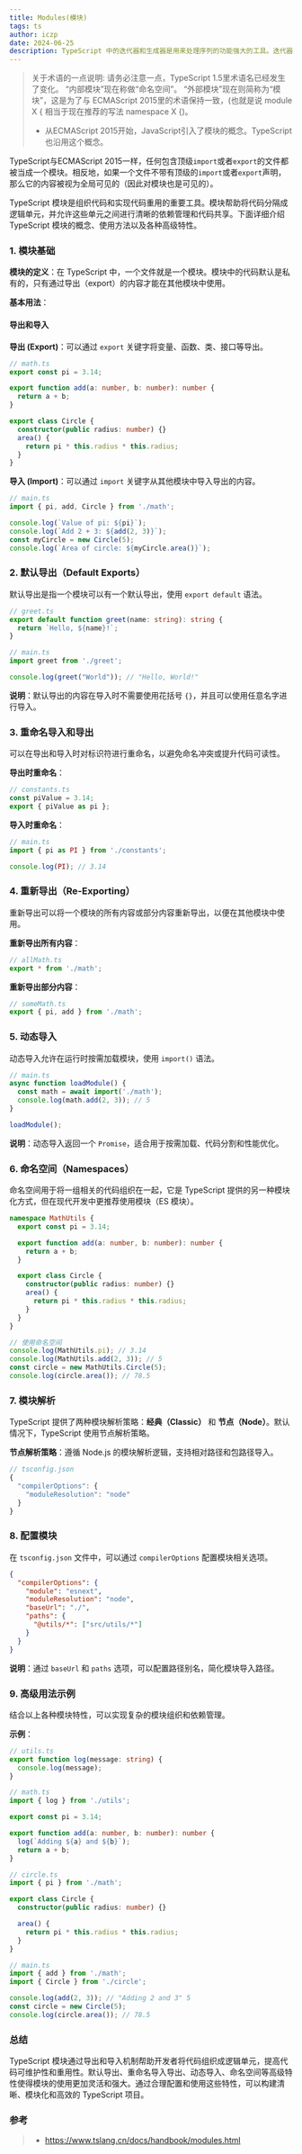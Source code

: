 ```yaml
---
title: Modules(模块)
tags: ts
author: iczp
date: 2024-06-25
description: TypeScript 中的迭代器和生成器是用来处理序列的功能强大的工具。迭代器允许对象自定义其迭代行为，而生成器则提供了一种更便捷的方式来定义复杂的迭代逻辑。
---
```


> 关于术语的一点说明: 请务必注意一点，TypeScript 1.5里术语名已经发生了变化。 “内部模块”现在称做“命名空间”。 “外部模块”现在则简称为“模块”，这是为了与 ECMAScript 2015里的术语保持一致，(也就是说 module X \{ 相当于现在推荐的写法 namespace X \{)。
>
>  - 从ECMAScript 2015开始，JavaScript引入了模块的概念。TypeScript也沿用这个概念。



TypeScript与ECMAScript 2015一样，任何包含顶级`import`或者`export`的文件都被当成一个模块。相反地，如果一个文件不带有顶级的`import`或者`export`声明，那么它的内容被视为全局可见的（因此对模块也是可见的）。


TypeScript 模块是组织代码和实现代码重用的重要工具。模块帮助将代码分隔成逻辑单元，并允许这些单元之间进行清晰的依赖管理和代码共享。下面详细介绍 TypeScript 模块的概念、使用方法以及各种高级特性。

### 1. 模块基础

**模块的定义**：在 TypeScript 中，一个文件就是一个模块。模块中的代码默认是私有的，只有通过导出（export）的内容才能在其他模块中使用。

**基本用法**：

#### 导出和导入

**导出 (Export)**：可以通过 `export` 关键字将变量、函数、类、接口等导出。

```typescript
// math.ts
export const pi = 3.14;

export function add(a: number, b: number): number {
  return a + b;
}

export class Circle {
  constructor(public radius: number) {}
  area() {
    return pi * this.radius * this.radius;
  }
}
```

**导入 (Import)**：可以通过 `import` 关键字从其他模块中导入导出的内容。

```typescript
// main.ts
import { pi, add, Circle } from './math';

console.log(`Value of pi: ${pi}`);
console.log(`Add 2 + 3: ${add(2, 3)}`);
const myCircle = new Circle(5);
console.log(`Area of circle: ${myCircle.area()}`);
```

### 2. 默认导出（Default Exports）

默认导出是指一个模块可以有一个默认导出，使用 `export default` 语法。

```typescript
// greet.ts
export default function greet(name: string): string {
  return `Hello, ${name}!`;
}

// main.ts
import greet from './greet';

console.log(greet("World")); // "Hello, World!"
```

**说明**：默认导出的内容在导入时不需要使用花括号 `{}`，并且可以使用任意名字进行导入。

### 3. 重命名导入和导出

可以在导出和导入时对标识符进行重命名，以避免命名冲突或提升代码可读性。

**导出时重命名**：

```typescript
// constants.ts
const piValue = 3.14;
export { piValue as pi };
```

**导入时重命名**：

```typescript
// main.ts
import { pi as PI } from './constants';

console.log(PI); // 3.14
```

### 4. 重新导出（Re-Exporting）

重新导出可以将一个模块的所有内容或部分内容重新导出，以便在其他模块中使用。

**重新导出所有内容**：

```typescript
// allMath.ts
export * from './math';
```

**重新导出部分内容**：

```typescript
// someMath.ts
export { pi, add } from './math';
```

### 5. 动态导入

动态导入允许在运行时按需加载模块，使用 `import()` 语法。

```typescript
// main.ts
async function loadModule() {
  const math = await import('./math');
  console.log(math.add(2, 3)); // 5
}

loadModule();
```

**说明**：动态导入返回一个 `Promise`，适合用于按需加载、代码分割和性能优化。

### 6. 命名空间（Namespaces）

命名空间用于将一组相关的代码组织在一起，它是 TypeScript 提供的另一种模块化方式，但在现代开发中更推荐使用模块（ES 模块）。

```typescript
namespace MathUtils {
  export const pi = 3.14;

  export function add(a: number, b: number): number {
    return a + b;
  }

  export class Circle {
    constructor(public radius: number) {}
    area() {
      return pi * this.radius * this.radius;
    }
  }
}

// 使用命名空间
console.log(MathUtils.pi); // 3.14
console.log(MathUtils.add(2, 3)); // 5
const circle = new MathUtils.Circle(5);
console.log(circle.area()); // 78.5
```

### 7. 模块解析

TypeScript 提供了两种模块解析策略：**经典（Classic）** 和 **节点（Node）**。默认情况下，TypeScript 使用节点解析策略。

**节点解析策略**：遵循 Node.js 的模块解析逻辑，支持相对路径和包路径导入。

```typescript
// tsconfig.json
{
  "compilerOptions": {
    "moduleResolution": "node"
  }
}
```

### 8. 配置模块

在 `tsconfig.json` 文件中，可以通过 `compilerOptions` 配置模块相关选项。

```json
{
  "compilerOptions": {
    "module": "esnext",
    "moduleResolution": "node",
    "baseUrl": "./",
    "paths": {
      "@utils/*": ["src/utils/*"]
    }
  }
}
```

**说明**：通过 `baseUrl` 和 `paths` 选项，可以配置路径别名，简化模块导入路径。

### 9. 高级用法示例

结合以上各种模块特性，可以实现复杂的模块组织和依赖管理。

**示例**：

```typescript
// utils.ts
export function log(message: string) {
  console.log(message);
}

// math.ts
import { log } from './utils';

export const pi = 3.14;

export function add(a: number, b: number): number {
  log(`Adding ${a} and ${b}`);
  return a + b;
}

// circle.ts
import { pi } from './math';

export class Circle {
  constructor(public radius: number) {}

  area() {
    return pi * this.radius * this.radius;
  }
}

// main.ts
import { add } from './math';
import { Circle } from './circle';

console.log(add(2, 3)); // "Adding 2 and 3" 5
const circle = new Circle(5);
console.log(circle.area()); // 78.5
```

### 总结

TypeScript 模块通过导出和导入机制帮助开发者将代码组织成逻辑单元，提高代码可维护性和重用性。默认导出、重命名导入导出、动态导入、命名空间等高级特性使得模块的使用更加灵活和强大。通过合理配置和使用这些特性，可以构建清晰、模块化和高效的 TypeScript 项目。




### 参考



> - https://www.tslang.cn/docs/handbook/modules.html

